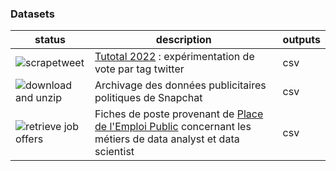 ### Datasets


| status                                                                                                                | description                                                                                                                                            | outputs |
| --------------------------------------------------------------------------------------------------------------------- | ------------------------------------------------------------------------------------------------------------------------------------------------------ | ------- |
| ![scrapetweet](https://github.com/taniki/tutotal2022/actions/workflows/scrape.yml/badge.svg)                          | [Tutotal 2022](https://observablehq.com/@taniki/tutotal-2022) : expérimentation de vote par tag twitter                                                | csv     |
| ![download and unzip](https://github.com/taniki/snapchat-politicalads/actions/workflows/download-unzip.yml/badge.svg) | Archivage des données publicitaires politiques de Snapchat                                                                                             | csv     |
| ![retrieve job offers](https://github.com/taniki/notebooks/actions/workflows/retrieve_pep.yml/badge.svg)              | Fiches de poste provenant de [Place de l'Emploi Public](https://place-emploi-public.gouv.fr/) concernant les métiers de data analyst et data scientist | csv     |


<!--
**taniki/taniki** is a ✨ _special_ ✨ repository because its `README.md` (this file) appears on your GitHub profile.

Here are some ideas to get you started:

- 🔭 I’m currently working on ...
- 🌱 I’m currently learning ...
- 👯 I’m looking to collaborate on ...
- 🤔 I’m looking for help with ...
- 💬 Ask me about ...
- 📫 How to reach me: ...
- 😄 Pronouns: ...
- ⚡ Fun fact: ...
-->

